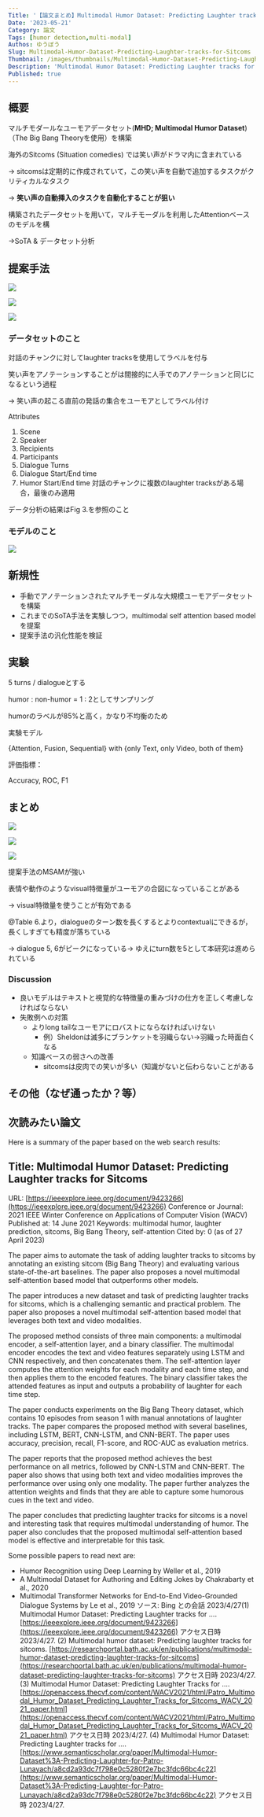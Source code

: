 ```yaml
---
Title: '【論文まとめ】Multimodal Humor Dataset: Predicting Laughter tracks for Sitcoms'
Date: '2023-05-21'
Category: 論文
Tags: [humor detection,multi-modal]
Authos: ゆうぼう
Slug: Multimodal-Humor-Dataset-Predicting-Laughter-tracks-for-Sitcoms
Thumbnail: /images/thumbnails/Multimodal-Humor-Dataset-Predicting-Laughter-tracks-for-Sitcoms.png
Description: 'Multimodal Humor Dataset: Predicting Laughter tracks for Sitcomsのまとめ'
Published: true
---
```


## 概要

マルチモダールなユーモアデータセット(**MHD; Multimodal Humor Dataset**)（The Big Bang Theoryを使用）を構築

海外のSitcoms (Situation comedies) では笑い声がドラマ内に含まれている

→ sitcomsは定期的に作成されていて，この笑い声を自動で追加するタスクがクリティカルなタスク

→ **笑い声の自動挿入のタスクを自動化することが狙い**

構築されたデータセットを用いて，マルチモーダルを利用したAttentionベースのモデルを構

→SoTA & データセット分析

## 提案手法

![](/images/article/Multimodal-Humor-Dataset-Predicting-Laughter-tracks-for-Sitcoms/5ji863cp.png)

![](/images/article/Multimodal-Humor-Dataset-Predicting-Laughter-tracks-for-Sitcoms/a6ag5ffd.png)

![](/images/article/Multimodal-Humor-Dataset-Predicting-Laughter-tracks-for-Sitcoms/kb3cn377.png)

### データセットのこと

対話のチャンクに対してlaughter tracksを使用してラベルを付与

笑い声をアノテーションすることがは間接的に人手でのアノテーションと同じになるという過程

→ 笑い声の起こる直前の発話の集合をユーモアとしてラベル付け



Attributes

1. Scene
2. Speaker
3. Recipients
4. Participants
5. Dialogue Turns
6. Dialogue Start/End time
7. Humor Start/End time
		対話のチャンクに複数のlaughter tracksがある場合，最後のみ適用

データ分析の結果はFig 3.を参照のこと



### モデルのこと

![](/images/article/Multimodal-Humor-Dataset-Predicting-Laughter-tracks-for-Sitcoms/p09uor5z.png)

## 新規性

- 手動でアノテーションされたマルチモーダルな大規模ユーモアデータセットを構築
- これまでのSoTA手法を実験しつつ，multimodal self attention based modelを提案
- 提案手法の汎化性能を検証
## 実験

5 turns / dialogueとする

humor : non-humor = 1 : 2としてサンプリング

humorのラベルが85%と高く，かなり不均衡のため

実験モデル

{Attention, Fusion, Sequential} with {only Text, only Video, both of them}

評価指標：

Accuracy, ROC, F1

## まとめ

![](/images/article/Multimodal-Humor-Dataset-Predicting-Laughter-tracks-for-Sitcoms/l2i7725o.png)

![](/images/article/Multimodal-Humor-Dataset-Predicting-Laughter-tracks-for-Sitcoms/ybppt6oq.png)

![](/images/article/Multimodal-Humor-Dataset-Predicting-Laughter-tracks-for-Sitcoms/ouy806vu.png)

提案手法のMSAMが強い

表情や動作のようなvisual特徴量がユーモアの合図になっていることがある

→ visual特徴量を使うことが有効である



@Table 6.より，dialogueのターン数を長くするとよりcontextualにできるが，長くしすぎても精度が落ちている

→ dialogue 5, 6がピークになっている→ ゆえにturn数を5として本研究は進められている



### Discussion

- 良いモデルはテキストと視覚的な特徴量の重みづけの仕方を正しく考慮しなければならない
- 失敗例への対策
	- よりlong tailなユーモアにロバストにならなければいけない
		- 例）Sheldonは滅多にブランケットを羽織らない→羽織った時面白くなる
	- 知識ベースの弱さへの改善
		- sitcomsは皮肉での笑いが多い（知識がないと伝わらないことがある
## その他（なぜ通ったか？等）



## 次読みたい論文



Here is a summary of the paper based on the web search results:

## Title: Multimodal Humor Dataset: Predicting Laughter tracks for Sitcoms
URL: [https://ieeexplore.ieee.org/document/9423266](https://ieeexplore.ieee.org/document/9423266)
Conference or Journal: 2021 IEEE Winter Conference on Applications of Computer Vision (WACV)
Published at: 14 June 2021
Keywords: multimodal humor, laughter prediction, sitcoms, Big Bang Theory, self-attention
Cited by: 0 (as of 27 April 2023)

The paper aims to automate the task of adding laughter tracks to sitcoms by annotating an existing sitcom (Big Bang Theory) and evaluating various state-of-the-art baselines. The paper also proposes a novel multimodal self-attention based model that outperforms other models.

The paper introduces a new dataset and task of predicting laughter tracks for sitcoms, which is a challenging semantic and practical problem. The paper also proposes a novel multimodal self-attention based model that leverages both text and video modalities.

The proposed method consists of three main components: a multimodal encoder, a self-attention layer, and a binary classifier. The multimodal encoder encodes the text and video features separately using LSTM and CNN respectively, and then concatenates them. The self-attention layer computes the attention weights for each modality and each time step, and then applies them to the encoded features. The binary classifier takes the attended features as input and outputs a probability of laughter for each time step.

The paper conducts experiments on the Big Bang Theory dataset, which contains 10 episodes from season 1 with manual annotations of laughter tracks. The paper compares the proposed method with several baselines, including LSTM, BERT, CNN-LSTM, and CNN-BERT. The paper uses accuracy, precision, recall, F1-score, and ROC-AUC as evaluation metrics.

The paper reports that the proposed method achieves the best performance on all metrics, followed by CNN-LSTM and CNN-BERT. The paper also shows that using both text and video modalities improves the performance over using only one modality. The paper further analyzes the attention weights and finds that they are able to capture some humorous cues in the text and video.

The paper concludes that predicting laughter tracks for sitcoms is a novel and interesting task that requires multimodal understanding of humor. The paper also concludes that the proposed multimodal self-attention based model is effective and interpretable for this task.

Some possible papers to read next are:

- Humor Recognition using Deep Learning by Weller et al., 2019
- A Multimodal Dataset for Authoring and Editing Jokes by Chakrabarty et al., 2020
- Multimodal Transformer Networks for End-to-End Video-Grounded Dialogue Systems by Le et al., 2019
ソース: Bing との会話 2023/4/27(1) Multimodal Humor Dataset: Predicting Laughter tracks for .... [https://ieeexplore.ieee.org/document/9423266](https://ieeexplore.ieee.org/document/9423266) アクセス日時 2023/4/27.
(2) Multimodal humor dataset: Predicting laughter tracks for sitcoms. [https://researchportal.bath.ac.uk/en/publications/multimodal-humor-dataset-predicting-laughter-tracks-for-sitcoms](https://researchportal.bath.ac.uk/en/publications/multimodal-humor-dataset-predicting-laughter-tracks-for-sitcoms) アクセス日時 2023/4/27.
(3) Multimodal Humor Dataset: Predicting Laughter Tracks for .... [https://openaccess.thecvf.com/content/WACV2021/html/Patro_Multimodal_Humor_Dataset_Predicting_Laughter_Tracks_for_Sitcoms_WACV_2021_paper.html](https://openaccess.thecvf.com/content/WACV2021/html/Patro_Multimodal_Humor_Dataset_Predicting_Laughter_Tracks_for_Sitcoms_WACV_2021_paper.html) アクセス日時 2023/4/27.
(4) Multimodal Humor Dataset: Predicting Laughter tracks for .... [https://www.semanticscholar.org/paper/Multimodal-Humor-Dataset%3A-Predicting-Laughter-for-Patro-Lunayach/a8cd2a93dc7f798e0c5280f2e7bc3fdc66bc4c22](https://www.semanticscholar.org/paper/Multimodal-Humor-Dataset%3A-Predicting-Laughter-for-Patro-Lunayach/a8cd2a93dc7f798e0c5280f2e7bc3fdc66bc4c22) アクセス日時 2023/4/27.



